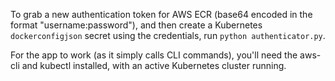 To grab a new authentication token for AWS ECR (base64 encoded in the format "username:password"), and then create a Kubernetes `dockerconfigjson` secret using the credentials, run `python authenticator.py`.

For the app to work (as it simply calls CLI commands), you'll need the aws-cli and kubectl installed, with an active Kubernetes cluster running.